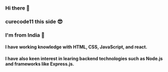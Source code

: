 ### Hi there 👋
### curecode11 this side 😎
### I'm from India 🚩
#### I have working knowledge with **HTML**, **CSS**, **JavaScript**, and **react**.
#### I have also keen interest in learing backend technologies such as **Node.js** and frameworks like **Express.js**.


<!--
**Kanor01/Kanor01** is a ✨ _special_ ✨ repository because its `README.md` (this file) appears on your GitHub profile.

Here are some ideas to get you started:

- 🔭 I’m currently working on ...
- 🌱 I’m currently learning ...
- 👯 I’m looking to collaborate on ...
- 🤔 I’m looking for help with ...
- 💬 Ask me about ...
- 📫 How to reach me: ...
- 😄 Pronouns: ...
- ⚡ Fun fact: ...
-->

